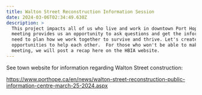 ```yaml
---
title: Walton Street Reconstruction Information Session
date: 2024-03-06T02:34:49.630Z
description: >
  This project impacts all of us who live and work in downtown Port Hope.  This
  meeting provides us an opportunity to ask questions and get the information we
  need to plan how we work together to survive and thrive. Let's create
  opportunities to help each other.  For those who won't be able to make this
  meeting, we will post a recap here on the HBIA website.
---
```

See town website for information regarding Walton Street construction:

<https://www.porthope.ca/en/news/walton-street-reconstruction-public-information-centre-march-25-2024.aspx>
